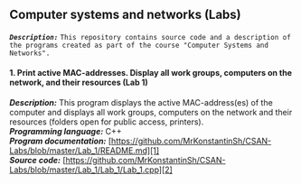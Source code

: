 ﻿## Computer systems and networks (Labs)

***`Description:`***
`This repository contains source code and a description of the programs created as part of the course "Computer Systems and Networks".`

#### 1. Print active MAC-addresses. Display all work groups, computers on the network, and their resources (Lab 1)
***Description:***
This program displays the active MAC-address(es) of the computer and displays all work groups, computers on the network and their resources (folders open for public access, printers).</br>
***Programming language:*** С++</br>
***Program documentation:*** [https://github.com/MrKonstantinSh/CSAN-Labs/blob/master/Lab_1/README.md][1]</br>
***Source code:*** [https://github.com/MrKonstantinSh/CSAN-Labs/blob/master/Lab_1/Lab_1/Lab_1.cpp][2]

[1]: https://github.com/MrKonstantinSh/CSAN-Labs/blob/master/Lab_1/README.md
[2]: https://github.com/MrKonstantinSh/CSAN-Labs/blob/master/Lab_1/Lab_1/Lab_1.cpp